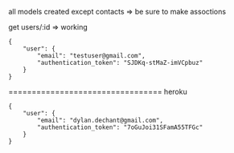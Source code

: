 all models created except contacts => be sure to make assoctions

get users/:id => working


```
{
    "user": {
        "email": "testuser@gmail.com",
        "authentication_token": "SJDKq-stMaZ-imVCpbuz"
    }
}
```
=================================
heroku
```
{
    "user": {
        "email": "dylan.dechant@gmail.com",
        "authentication_token": "7oGuJoi31SFamA55TFGc"
    }
}
```